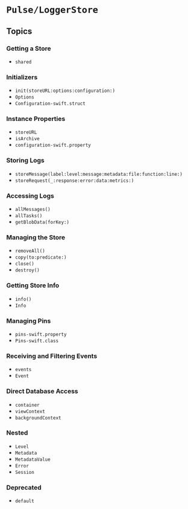 # ``Pulse/LoggerStore``

## Topics

### Getting a Store

- ``shared``

### Initializers

- ``init(storeURL:options:configuration:)``
- ``Options``
- ``Configuration-swift.struct``

### Instance Properties

- ``storeURL``
- ``isArchive``
- ``configuration-swift.property``

### Storing Logs

- ``storeMessage(label:level:message:metadata:file:function:line:)``
- ``storeRequest(_:response:error:data:metrics:)``

### Accessing Logs

- ``allMessages()``
- ``allTasks()``
- ``getBlobData(forKey:)``

### Managing the Store

- ``removeAll()``
- ``copy(to:predicate:)``
- ``close()``
- ``destroy()``

### Getting Store Info

- ``info()``
- ``Info``

### Managing Pins

- ``pins-swift.property``
- ``Pins-swift.class``

### Receiving and Filtering Events

- ``events``
- ``Event``

### Direct Database Access

- ``container``
- ``viewContext``
- ``backgroundContext``

### Nested

- ``Level``
- ``Metadata``
- ``MetadataValue``
- ``Error``
- ``Session``

### Deprecated

- ``default``
